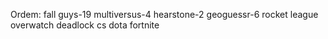 Ordem:
fall guys-19
multiversus-4
hearstone-2
geoguessr-6
rocket league
overwatch
deadlock
cs
dota
fortnite

